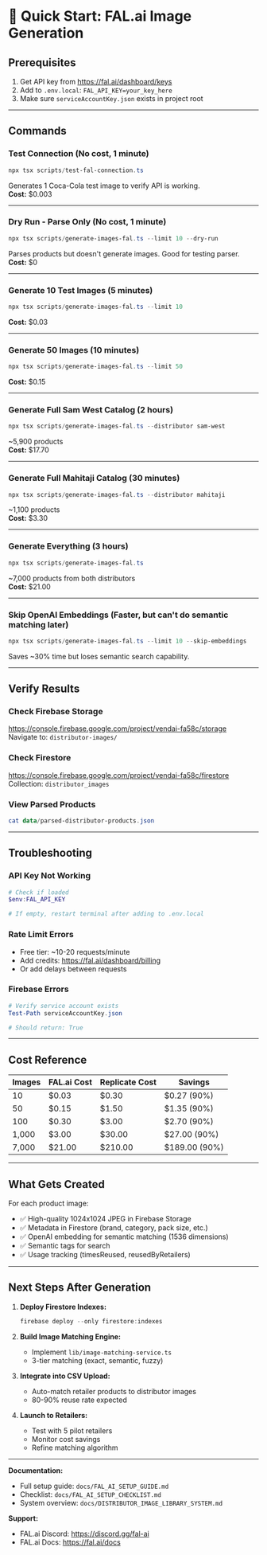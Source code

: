 # 🚀 Quick Start: FAL.ai Image Generation

## Prerequisites
1. Get API key from https://fal.ai/dashboard/keys
2. Add to `.env.local`: `FAL_API_KEY=your_key_here`
3. Make sure `serviceAccountKey.json` exists in project root

---

## Commands

### Test Connection (No cost, 1 minute)
```powershell
npx tsx scripts/test-fal-connection.ts
```
Generates 1 Coca-Cola test image to verify API is working.  
**Cost:** $0.003

---

### Dry Run - Parse Only (No cost, 1 minute)
```powershell
npx tsx scripts/generate-images-fal.ts --limit 10 --dry-run
```
Parses products but doesn't generate images. Good for testing parser.  
**Cost:** $0

---

### Generate 10 Test Images (5 minutes)
```powershell
npx tsx scripts/generate-images-fal.ts --limit 10
```
**Cost:** $0.03

---

### Generate 50 Images (10 minutes)
```powershell
npx tsx scripts/generate-images-fal.ts --limit 50
```
**Cost:** $0.15

---

### Generate Full Sam West Catalog (2 hours)
```powershell
npx tsx scripts/generate-images-fal.ts --distributor sam-west
```
~5,900 products  
**Cost:** $17.70

---

### Generate Full Mahitaji Catalog (30 minutes)
```powershell
npx tsx scripts/generate-images-fal.ts --distributor mahitaji
```
~1,100 products  
**Cost:** $3.30

---

### Generate Everything (3 hours)
```powershell
npx tsx scripts/generate-images-fal.ts
```
~7,000 products from both distributors  
**Cost:** $21.00

---

### Skip OpenAI Embeddings (Faster, but can't do semantic matching later)
```powershell
npx tsx scripts/generate-images-fal.ts --limit 10 --skip-embeddings
```
Saves ~30% time but loses semantic search capability.

---

## Verify Results

### Check Firebase Storage
https://console.firebase.google.com/project/vendai-fa58c/storage  
Navigate to: `distributor-images/`

### Check Firestore
https://console.firebase.google.com/project/vendai-fa58c/firestore  
Collection: `distributor_images`

### View Parsed Products
```powershell
cat data/parsed-distributor-products.json
```

---

## Troubleshooting

### API Key Not Working
```powershell
# Check if loaded
$env:FAL_API_KEY

# If empty, restart terminal after adding to .env.local
```

### Rate Limit Errors
- Free tier: ~10-20 requests/minute
- Add credits: https://fal.ai/dashboard/billing
- Or add delays between requests

### Firebase Errors
```powershell
# Verify service account exists
Test-Path serviceAccountKey.json

# Should return: True
```

---

## Cost Reference

| Images | FAL.ai Cost | Replicate Cost | Savings |
|--------|-------------|----------------|---------|
| 10 | $0.03 | $0.30 | $0.27 (90%) |
| 50 | $0.15 | $1.50 | $1.35 (90%) |
| 100 | $0.30 | $3.00 | $2.70 (90%) |
| 1,000 | $3.00 | $30.00 | $27.00 (90%) |
| 7,000 | $21.00 | $210.00 | $189.00 (90%) |

---

## What Gets Created

For each product image:
- ✅ High-quality 1024x1024 JPEG in Firebase Storage
- ✅ Metadata in Firestore (brand, category, pack size, etc.)
- ✅ OpenAI embedding for semantic matching (1536 dimensions)
- ✅ Semantic tags for search
- ✅ Usage tracking (timesReused, reusedByRetailers)

---

## Next Steps After Generation

1. **Deploy Firestore Indexes:**
   ```powershell
   firebase deploy --only firestore:indexes
   ```

2. **Build Image Matching Engine:**
   - Implement `lib/image-matching-service.ts`
   - 3-tier matching (exact, semantic, fuzzy)

3. **Integrate into CSV Upload:**
   - Auto-match retailer products to distributor images
   - 80-90% reuse rate expected

4. **Launch to Retailers:**
   - Test with 5 pilot retailers
   - Monitor cost savings
   - Refine matching algorithm

---

**Documentation:**
- Full setup guide: `docs/FAL_AI_SETUP_GUIDE.md`
- Checklist: `docs/FAL_AI_SETUP_CHECKLIST.md`
- System overview: `docs/DISTRIBUTOR_IMAGE_LIBRARY_SYSTEM.md`

**Support:**
- FAL.ai Discord: https://discord.gg/fal-ai
- FAL.ai Docs: https://fal.ai/docs
